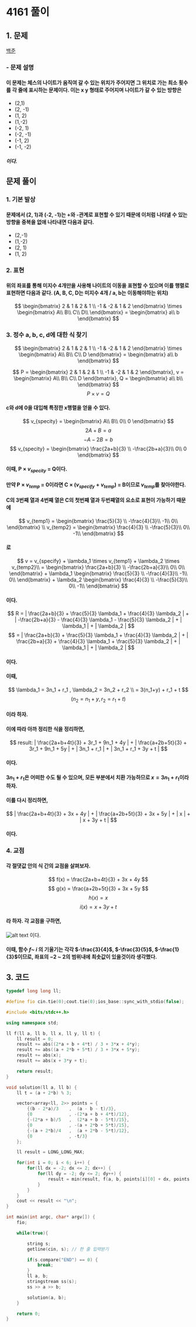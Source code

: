 # 4161 풀이

## 1. 문제 
[백준](https://boj.kr/4616)
### - 문제 설명
#### 이 문제는 체스의 나이트가 움직여 갈 수 있는 위치가 주어지면 그 위치로 가는 최소 횟수를 각 줄에 표시하는 문제이다. 이는 x y 형태로 주어지며 나이트가 갈 수 있는 방향은 
 - (2,1)
 - (2, -1)
 - (1, 2)
 - (1,-2)
 - (-2, 1)
 - (-2, -1)
 - (-1, 2)
 - (-1, -2)
##### 이다. 

## 문제 풀이
### 1. 기본 발상
#### 문제에서 (2, 1)과 (-2, -1)는 +와 -관계로 표현할 수 있기 때문에 이처럼 나타낼 수 있는 방향을 중복을 없애 나타내면 다음과 같다.
 - (2,-1)
 - (1,-2)
 - (2, 1)
 - (1, 2)

### 2. 표현
#### 위의 좌표를 통해 미지수 4개만을 사용해 나이트의 이동을 표현할 수 있으며 이를 행렬로 표현하면 다음과 같다. (A, B, C, D는 미지수 4개 / a, b는 이동해야하는 위치)
$$
\begin{bmatrix}
2 & 1 &  2 &  1 \\
-1 & -2 & 1 & 2
\end{bmatrix} \times \begin{bmatrix}
A\\
B\\
C\\
D\\
\end{bmatrix} = \begin{bmatrix}
a\\
b
\end{bmatrix}
$$

### 3. 정수 a, b, c, d에 대한 식 찾기
$$
\begin{bmatrix}
2 & 1 &  2 &  1 \\
-1 & -2 & 1 & 2
\end{bmatrix} \times \begin{bmatrix}
A\\
B\\
C\\
D
\end{bmatrix} = \begin{bmatrix}
a\\
b
\end{bmatrix}
$$

$$
P = \begin{bmatrix}
2 & 1 &  2 &  1 \\
-1 & -2 & 1 & 2 
\end{bmatrix}, 
v = \begin{bmatrix}
A\\
B\\
C\\
D
\end{bmatrix}, 
Q = \begin{bmatrix}
a\\
b\\
\end{bmatrix}
$$
$$
P \times v = Q
$$
#### c와 d에 0을 대입해 특정한 x행렬을 얻을 수 있다.
$$
v_{specity} = \begin{bmatrix}
A\\
B\\
0\\
0
\end{bmatrix}
$$
$$
2A + B = a
$$
$$
-A - 2B = b
$$
$$
v_{specity} = \begin{bmatrix}
\frac{2a+b}{3} \\
-\frac{2b+a}{3}\\
0\\
0
\end{bmatrix}
$$

#### 이때, P $\times$ $v_{specity}$ = Q이다. 
#### 만약 P $\times$ $v_{temp}$ = 0이라면 C $\times$ $(v_{specify} + v_{temp})$ = B이므로 $v_{temp}$를 찾아야한다.
#### C의 3번째 열과 4번째 열은 C의 첫번째 열과 두번째열의 요소로 표현이 가능하기 때문에 
$$
v_{temp1} = \begin{bmatrix}
\frac{5}{3} \\
-\frac{4}{3}\\
-1\\
0\\
\end{bmatrix} \\
v_{temp2} = \begin{bmatrix} 
\frac{4}{3} \\
-\frac{5}{3}\\
0\\
-1\\
\end{bmatrix}
$$
#### 로 
$$
v 
= v_{specify} + \lambda_1 \times v_{temp1} + \lambda_2 \times v_{temp2}\\
= \begin{bmatrix}
\frac{2a+b}{3} \\
-\frac{2b+a}{3}\\
0\\
0\\
\end{bmatrix} + \lambda_1 \begin{bmatrix}
\frac{5}{3} \\
-\frac{4}{3}\\
-1\\
0\\
\end{bmatrix} + \lambda_2 \begin{bmatrix}
\frac{4}{3} \\
-\frac{5}{3}\\
0\\
-1\\
\end{bmatrix}
$$
#### 이다. 
$$
R 
= | \frac{2a+b}{3} + \frac{5}{3} \lambda_1 + \frac{4}{3} \lambda_2 | + | -\frac{2b+a}{3} - \frac{4}{3} \lambda_1 - \frac{5}{3} \lambda_2 | + | \lambda_1 | + | \lambda_2 | 
$$
$$
= | \frac{2a+b}{3} + \frac{5}{3} \lambda_1 + \frac{4}{3} \lambda_2 | + | \frac{2b+a}{3} + \frac{4}{3} \lambda_1 + \frac{5}{3} \lambda_2 | + | \lambda_1 | + | \lambda_2 |
$$
#### 이다. 

#### 이때, 
$$
\lambda_1 = 3n_1 + r_1 , \lambda_2 = 3n_2 + r_2 \\ 
= 3(n_1+y) + r_1 + t 
$$
$$
(n_2 = n_1 + y, r_2 = r_1+t)
$$
#### 이라 하자.

#### 이에 따라 아까 정리한 식을 정리하면, 
$$
result: | \frac{2a+b+4t}{3} + 3r_1 + 9n_1 + 4y | + | \frac{a+2b+5t}{3} + 3r_1 + 9n_1 + 5y | + | 3n_1 + r_1 | + | 3n_1 + r_1 + 3y + t |
$$
#### 이다. 

#### $3n_1 + r_1$은 어떠한 수도 될 수 있으며, 모든 부분에서 치환 가능하므로 $x = 3n_1 + r_1$이라 하자.

#### 이를 다시 정리하면, 
$$
| \frac{2a+b+4t}{3} + 3x + 4y | + | \frac{a+2b+5t}{3} + 3x + 5y | + | x | + | x + 3y + t |
$$
#### 이다. 

### 4. 교점
#### 각 절댓값 안의 식 간의 교점을 살펴보자.

$$
f(x) = \frac{2a+b+4t}{3} + 3x + 4y
$$
$$
g(x) = \frac{a+2b+5t}{3} + 3x + 5y
$$
$$
h(x) = x
$$
$$
i(x) = x + 3y + t
$$
#### 라 하자. 각 교점을 구하면,

![alt text](image.png)
이다.

#### 이때, 함수 $f$~ $i$ 의 기울기는 각각 $-\frac{3}{4}$, $-\frac{3}{5}$, $-\frac{1}{3}$이므로, 좌표의 $-2$ ~ $2$의 범위내에 최솟값이 있을것이라 생각했다. 

## 3. 코드
```cpp
typedef long long ll;

#define fio cin.tie(0);cout.tie(0);ios_base::sync_with_stdio(false);

#include <bits/stdc++.h>

using namespace std;

ll f(ll a, ll b, ll x, ll y, ll t) {
    ll result = 0;
    result += abs((2*a + b + 4*t) / 3 + 3*x + 4*y);
    result += abs((a + 2*b + 5*t) / 3 + 3*x + 5*y);
    result += abs(x);
    result += abs(x + 3*y + t);

    return result;
}

void solution(ll a, ll b) {
    ll t = (a + 2*b) % 3;

    vector<array<ll, 2>> points = {
        {(b - 2*a)/3    ,  (a - b - t)/3},
        {0              , -(2*a + b + 4*t)/12},
        {-(2*a + b)/5   ,  (2*a + b - 5*t)/15},
        {0              , -(a + 2*b + 5*t)/15},
        {-(a + 2*b)/4   ,  (a + 2*b - 5*t)/12},
        {0              , -t/3}
    };

    ll result = LONG_LONG_MAX;

    for(int i = 0; i < 6; i++) {
        for(ll dx = -2; dx <= 2; dx++) {
            for(ll dy = -2; dy <= 2; dy++) {
                result = min(result, f(a, b, points[i][0] + dx, points[i][1] + dy, t));
            }
        }
    }
    cout << result << "\n";
}

int main(int argc, char* argv[]) {
    fio;

    while(true){

        string s;
        getline(cin, s); // 한 줄 입력받기

        if(s.compare("END") == 0) {
            break;
        }
        ll a, b;
        stringstream ss(s);
        ss >> a >> b;

        solution(a, b);
    }

    return 0;
}

```